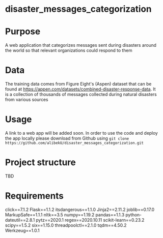 # disaster_messages_categorization

# Purpose
A web application that categorizes messages sent during disasters around the world so that relevant organizations could respond to them

# Data
The training data comes from Figure Eight's (Aspen) dataset that can be found at https://appen.com/datasets/combined-disaster-response-data. It is a collection of thousands of messages collected during natural disasters from various sources

# Usage
A link to a web app will be added soon. In order to use the code and deploy the app locally please download from Github using `git clone https://github.com/alibekU/disaster_messages_categorization.git`

# Project structure 
TBD

# Requirements
click==7.1.2
Flask==1.1.2
itsdangerous==1.1.0
Jinja2==2.11.2
joblib==0.17.0
MarkupSafe==1.1.1
nltk==3.5
numpy==1.19.2
pandas==1.1.3
python-dateutil==2.8.1
pytz==2020.1
regex==2020.10.11
scikit-learn==0.23.2
scipy==1.5.2
six==1.15.0
threadpoolctl==2.1.0
tqdm==4.50.2
Werkzeug==1.0.1

